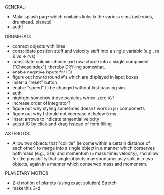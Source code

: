 GENERAL:
* Make splash page which contains links to the various sims (asteroids, drumhead, planets)
* auth?

DRUMHEAD:
* connect objects with lines
* consolidate position stuff and velocity stuff into a single variable (e.g., rs & vs -> rvs)
* consolitate column-choice and row-choice into a single component ("ChooseIndex"), thereby DRY-ing somewhat.
* enable negative inputs for ICs
* figure out how to round #'s which are displayed in input boxes
* insert a "reset" button
* enable "speed" to be changed without first pausing sim
* auth
* highlight somehow those particles w/non-zero IC?
* increase order of integrator?
* figure out why styling sometimes doesn't work in jsx components
* figure out why I should not decrease dt below 5 ms
* insert arrows to indicate tangential velocity
* adjust IC by click-and-drag instead of form filling

ASTEROIDS:
* Allow two objects that "collide" (ie come within a certain distance of each other) to merge into a single object in a manner which conserves both mass (e.g., size) and momentum (= mass times velocity), and allow for the possibility that single objects may spontaneously split into two objects, again in a manner which conserved mass and momentum.

PLANETARY MOTION:
* 2-d motion of planets (using exact solution)
Stretch:
* make this 3-d
